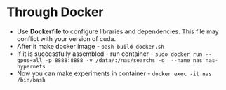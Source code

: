 # Through Docker
  - Use **Dockerfile** to configure libraries and dependencies. This file may conflict with your version of cuda.
  - After it make docker image  - `bash build_docker.sh`
  - If it is successfully assembled - run container - `sudo docker run --gpus=all -p 8888:8888 -v /data/:/nas/searchs -d  --name nas nas-hypernets`
  - Now you can make experiments in container - `docker exec -it nas /bin/bash`
